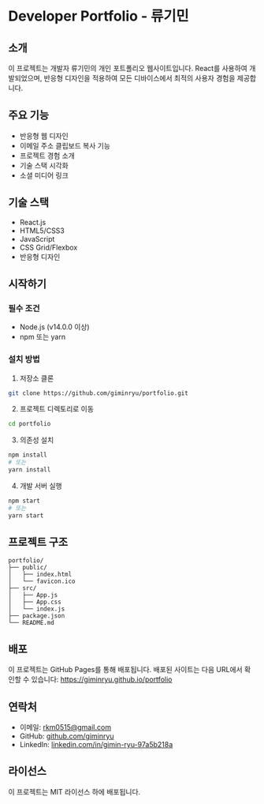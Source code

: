 # Developer Portfolio - 류기민

## 소개
이 프로젝트는 개발자 류기민의 개인 포트폴리오 웹사이트입니다. React를 사용하여 개발되었으며, 반응형 디자인을 적용하여 모든 디바이스에서 최적의 사용자 경험을 제공합니다.

## 주요 기능
- 반응형 웹 디자인
- 이메일 주소 클립보드 복사 기능
- 프로젝트 경험 소개
- 기술 스택 시각화
- 소셜 미디어 링크

## 기술 스택
- React.js
- HTML5/CSS3
- JavaScript
- CSS Grid/Flexbox
- 반응형 디자인

## 시작하기

### 필수 조건
- Node.js (v14.0.0 이상)
- npm 또는 yarn

### 설치 방법
1. 저장소 클론
```bash
git clone https://github.com/giminryu/portfolio.git
```

2. 프로젝트 디렉토리로 이동
```bash
cd portfolio
```

3. 의존성 설치
```bash
npm install
# 또는
yarn install
```

4. 개발 서버 실행
```bash
npm start
# 또는
yarn start
```

## 프로젝트 구조
```
portfolio/
├── public/
│   ├── index.html
│   └── favicon.ico
├── src/
│   ├── App.js
│   ├── App.css
│   └── index.js
├── package.json
└── README.md
```

## 배포
이 프로젝트는 GitHub Pages를 통해 배포됩니다. 배포된 사이트는 다음 URL에서 확인할 수 있습니다:
https://giminryu.github.io/portfolio

## 연락처
- 이메일: rkm0515@gmail.com
- GitHub: [github.com/giminryu](https://github.com/giminryu)
- LinkedIn: [linkedin.com/in/gimin-ryu-97a5b218a](https://www.linkedin.com/in/gimin-ryu-97a5b218a/)

## 라이선스
이 프로젝트는 MIT 라이선스 하에 배포됩니다.
